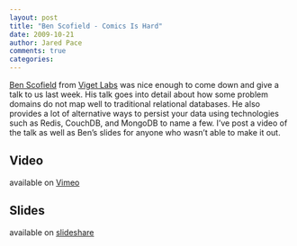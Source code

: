 ```yaml
---
layout: post
title: "Ben Scofield - Comics Is Hard"
date: 2009-10-21
author: Jared Pace
comments: true
categories: 
---
```


[Ben Scofield](http://twitter.com/bscofield) from [Viget Labs](http://www.viget.com/) was nice enough to come down and give a talk to us last week. His talk goes into detail about how some problem domains do not map well to traditional relational databases. He also provides a lot of alternative ways to persist your data using technologies such as Redis, CouchDB, and MongoDB to name a few. I’ve post a video of the talk as well as Ben’s slides for anyone who wasn’t able to make it out.

## Video ##

available on [Vimeo](http://vimeo.com/7165117)

## Slides ##

available on [slideshare](http://www.slideshare.net/bscofield/charlotterb-comics-is-hard)


